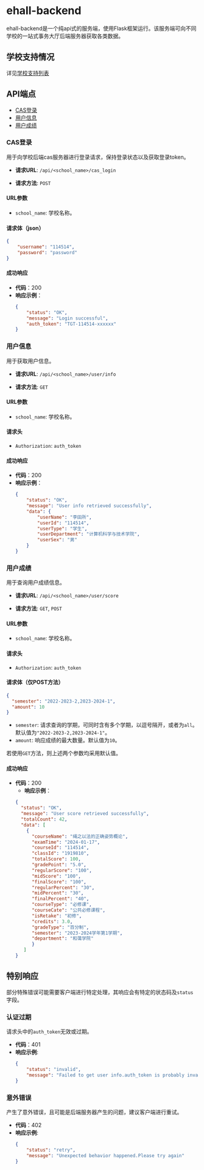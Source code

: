 # ehall-backend
ehall-backend是一个纯api式的服务端，使用Flask框架运行。该服务端可向不同学校的一站式事务大厅后端服务器获取各类数据。

## 学校支持情况
详见[学校支持列表](docs/school_support.md)
## API端点
- [CAS登录](#CAS登录)
- [用户信息](#用户信息)
- [用户成绩](#用户成绩)

### CAS登录

用于向学校后端cas服务器进行登录请求，保持登录状态以及获取登录token。

- **请求URL**:
  `/api/<school_name>/cas_login`

- **请求方法**:
  `POST`

#### URL参数

- `school_name`: 学校名称。

#### 请求体（json）

  ```json
  {
      "username": "114514",
      "password": "password"
  }
  ```

#### 成功响应

- **代码**：200
- **响应示例**：
  ```json
  {
      "status": "OK",
      "message": "Login successful",
      "auth_token": "TGT-114514-xxxxxx"
  }
  ```


### 用户信息

用于获取用户信息。

- **请求URL**:
  `/api/<school_name>/user/info`

- **请求方法**:
  `GET`

#### URL参数

- `school_name`: 学校名称。

#### 请求头

- `Authorization`: `auth_token`

#### 成功响应

- **代码**：200
- **响应示例**：
  ```json
  {
      "status": "OK",
      "message": "User info retrieved successfully",
      "data": {
          "userName": "李田所",
          "userId": "114514",
          "userType": "学生",
          "userDepartment": "计算机科学与技术学院",
          "userSex": "男"
      }
  }
  ```

### 用户成绩
用于查询用户成绩信息。

- **请求URL**:
  `/api/<school_name>/user/score`

- **请求方法**:
  `GET`, `POST`

#### URL参数

- `school_name`: 学校名称。

#### 请求头

- `Authorization`: `auth_token`

#### 请求体（仅POST方法）
  ```json
  {
    "semester": "2022-2023-2,2023-2024-1",
    "amount": 10
  }
  ```
  - `semester`: 请求查询的学期，可同时含有多个学期，以逗号隔开，或者为`all`。默认值为`"2022-2023-2,2023-2024-1"`。
  - `amount`: 响应成绩的最大数量。默认值为`10`。

若使用`GET`方法，则上述两个参数均采用默认值。

#### 成功响应

- **代码**：200
  - **响应示例**：
  ```json
  {
    "status": "OK",
    "message": "User score retrieved successfully",
    "totalCount": 42,
    "data": [
      {
        "courseName": "绳之以法的正确姿势概论",
        "examTime": "2024-01-17",
        "courseId": "114514",
        "classId": "1919810",
        "totalScore": 100,
        "gradePoint": "5.0",
        "regularScore": "100",
        "midScore": "100",
        "finalScore": "100",
        "regularPercent": "30",
        "midPercent": "30",
        "finalPercent": "40",
        "courseType": "必修课",
        "courseCate": "公共必修课程",
        "isRetake": "初修",
        "credits": 3.0,
        "gradeType": "百分制",
        "semester": "2023-2024学年第1学期",
        "department": "和蔼学院"
        }
     ]
  }
  ```

## 特别响应
部分特殊错误可能需要客户端进行特定处理，其响应会有特定的状态码及`status`字段。

### 认证过期
请求头中的`auth_token`无效或过期。

- **代码**：401
- **响应示例**:
    ```json
    {
        "status": "invalid",
        "message": "Failed to get user info.auth_token is probably invalid"
    }
    ```
  
### 意外错误
产生了意外错误，且可能是后端服务器产生的问题，建议客户端进行重试。

- **代码**：402
- **响应示例**:
    ```json
    {
        "status": "retry",
        "message": "Unexpected behavior happened.Please try again"
    }
    ```
